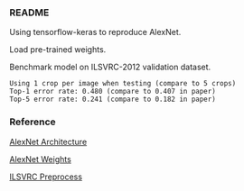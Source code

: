 ### README
Using tensorflow-keras to reproduce AlexNet.

Load pre-trained weights.

Benchmark model on ILSVRC-2012 validation dataset.

```
Using 1 crop per image when testing (compare to 5 crops)
Top-1 error rate: 0.480 (compare to 0.407 in paper)
Top-5 error rate: 0.241 (compare to 0.182 in paper)
```

### Reference
[AlexNet Architecture](http://www.cs.toronto.edu/~guerzhoy/tf_alexnet/myalexnet_forward_newtf.py)

[AlexNet Weights](http://www.cs.toronto.edu/~guerzhoy/tf_alexnet/)

[ILSVRC Preprocess](http://calebrob.com/ml/imagenet/ilsvrc2012/2018/10/22/imagenet-benchmarking.html)
